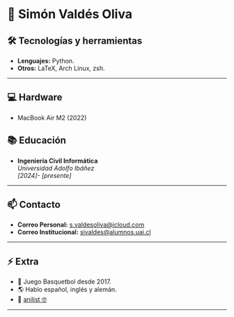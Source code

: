 # 👤 Simón Valdés Oliva


## 🛠️ Tecnologías y herramientas

- **Lenguajes:** Python.
- **Otros:** LaTeX, Arch Linux, zsh.

---
## 💻 Hardware
- MacBook Air M2 (2022)

##  📚 Educación

- **Ingeniería Civil Informática**  
  _Universidad Adolfo Ibáñez_  
  _[2024]- [presente]_  
---

## 📫 Contacto

- **Correo Personal:** s.valdesoliva@icloud.com
- **Correo Institucional:** sivaldes@alumnos.uai.cl


---

## ⚡ Extra

- 🏀 Juego Basquetbol desde 2017.
- 🌎 Hablo español, inglés y alemán.
- 👾 [anilist 🤓](https://anilist.co/user/svaldes/)


---
